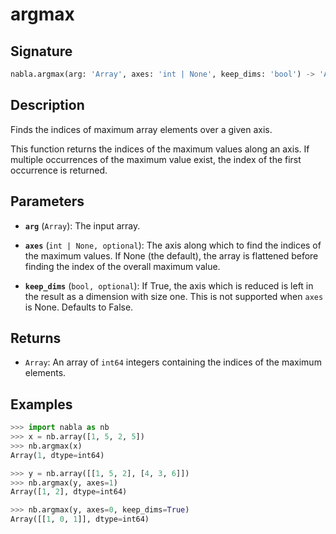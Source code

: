 # argmax

## Signature

```python
nabla.argmax(arg: 'Array', axes: 'int | None', keep_dims: 'bool') -> 'Array'
```

## Description

Finds the indices of maximum array elements over a given axis.

This function returns the indices of the maximum values along an axis. If
multiple occurrences of the maximum value exist, the index of the first
occurrence is returned.

## Parameters

- **`arg`** (`Array`): The input array.

- **`axes`** (`int | None, optional`): The axis along which to find the indices of the maximum values. If None (the default), the array is flattened before finding the index of the overall maximum value.

- **`keep_dims`** (`bool, optional`): If True, the axis which is reduced is left in the result as a dimension with size one. This is not supported when `axes` is None. Defaults to False.

## Returns

- `Array`: An array of `int64` integers containing the indices of the maximum elements.

## Examples

```python
>>> import nabla as nb
>>> x = nb.array([1, 5, 2, 5])
>>> nb.argmax(x)
Array(1, dtype=int64)

>>> y = nb.array([[1, 5, 2], [4, 3, 6]])
>>> nb.argmax(y, axes=1)
Array([1, 2], dtype=int64)

>>> nb.argmax(y, axes=0, keep_dims=True)
Array([[1, 0, 1]], dtype=int64)
```
